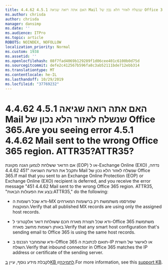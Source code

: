 ```yaml
---
title: האם אתה רואה שגיאה 4.5.1 4.4.62 Mail שנשלח לאזור הלא נכון של Office 365. ATTR35?
ms.author: chrisda
author: chrisda
manager: dansimp
ms.date: ''
ms.audience: ITPro
ms.topic: article
ROBOTS: NOINDEX, NOFOLLOW
localization_priority: Normal
ms.custom: 1938
ms.assetid: ''
ms.openlocfilehash: 08f7fad4069b129289f1d06cee401c6100b0d75d
ms.sourcegitcommit: defe2c412567b596fa8c3ab52111bde712ebb314
ms.translationtype: MT
ms.contentlocale: he-IL
ms.lasthandoff: 10/29/2019
ms.locfileid: "37769232"
---
```

# <a name="are-you-seeing-error-451-4462-mail-sent-to-the-wrong-office-365-region-attr35"></a><span data-ttu-id="d5d72-103">האם אתה רואה שגיאה 4.5.1 4.4.62 Mail שנשלח לאזור הלא נכון של Office 365.</span><span class="sxs-lookup"><span data-stu-id="d5d72-103">Are you seeing error 4.5.1 4.4.62 Mail sent to the wrong Office 365 region.</span></span> <span data-ttu-id="d5d72-104">ATTR35?</span><span class="sxs-lookup"><span data-stu-id="d5d72-104">ATTR35?</span></span>

<span data-ttu-id="d5d72-105">אם הדואר ששלחת לנמען הגנה מקוונת (EOP) או ל-Exchange Online (EXO) נדחה, ותקבל את הודעת השגיאה "451 4.4.62 Mail שנשלח לאזור הלא נכון של Office 365.</span><span class="sxs-lookup"><span data-stu-id="d5d72-105">If mail that you sent to an Exchange Online Protection (EOP) or Exchange Online (EXO) recipient is deferred, and you receive the error message "451 4.4.62 Mail sent to the wrong Office 365 region.</span></span> <span data-ttu-id="d5d72-106">ATTR35, "בצע את הפעולות הבאות:</span><span class="sxs-lookup"><span data-stu-id="d5d72-106">ATTR35," do the following:</span></span>

- <span data-ttu-id="d5d72-107">ודא שכל רשומות ה-MX שפורסמו משתמשת רק ברשומות המארחים המוקצות.</span><span class="sxs-lookup"><span data-stu-id="d5d72-107">Verify that all published MX records are using only the assigned host records.</span></span>

- <span data-ttu-id="d5d72-108">ודא שכל תצורת מארח חכם ששולחת דואר אלקטרוני ל-Office 365 משתמשת באותן רשומות מחשב מארח.</span><span class="sxs-lookup"><span data-stu-id="d5d72-108">Verify that any smart host configuration that's sending email to Office 365 is using the same host records.</span></span>

- <span data-ttu-id="d5d72-109">ודא שהמחבר הנכנס ב-Office 365 תואם לכתובת ה-IP או לאישור של השרת השולח.</span><span class="sxs-lookup"><span data-stu-id="d5d72-109">Verify that inbound connector in Office 365 matches the IP address or certificate of the sending server.</span></span>

<span data-ttu-id="d5d72-110">לקבלת מידע נוסף, עיין [בKB לתמיכה](https://support.microsoft.com/help/4057301/attr35-response-code-when-mail-is-sent-to-eop-exo)זו.</span><span class="sxs-lookup"><span data-stu-id="d5d72-110">For more information, see this [support KB](https://support.microsoft.com/help/4057301/attr35-response-code-when-mail-is-sent-to-eop-exo).</span></span>

